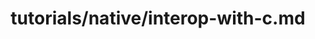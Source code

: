 ---
title: tutorials/native/interop-with-c.md
showAuthorInfo: false
redirect_path: https://kotlinlang.orgdocs/tutorials/native/curl
---